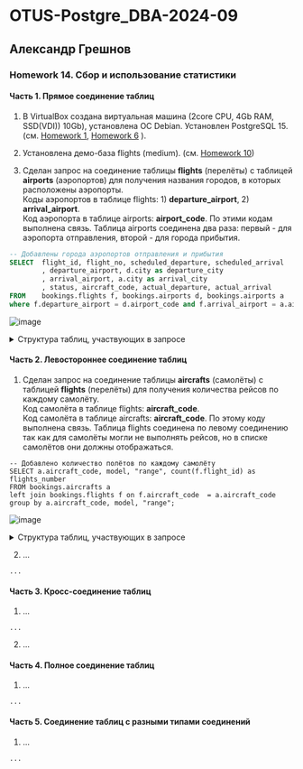 # OTUS-Postgre_DBA-2024-09
## Александр Грешнов

### Homework 14. Сбор и использование статистики 

#### Часть 1. Прямое соединение таблиц
1. В VirtualBox создана виртуальная машина (2core CPU, 4Gb RAM, SSD(VDI)) 10Gb), установлена ОС Debian. Установлен PostgreSQL 15. (см. [Homework 1](/Homework/HW-1.md), [Homework 6](/Homework/HW-6.md) ).

2. Установлена демо-база flights (medium). (см. [Homework 10](/Homework/HW-10.md))

3. Сделан запрос на соединение таблицы **flights** (перелёты) с таблицей **airports** (аэропортов) для получения названия городов, в которых расположены аэропорты.\
Коды аэропортов в таблице flights: 1) **departure_airport**,  2) **arrival_airport**.\
Код аэропорта в таблице airports: **airport_code**.
По этими кодам выполнена связь. Таблица airports соединена два раза: первый - для аэропорта отправления, второй - для города прибытия.
```sql
-- Добавлены города аэропортов отправления и прибытия
SELECT	flight_id, flight_no, scheduled_departure, scheduled_arrival
		, departure_airport, d.city as departure_city
		, arrival_airport, a.city as arrival_city
		, status, aircraft_code, actual_departure, actual_arrival
FROM	bookings.flights f, bookings.airports d, bookings.airports a
where f.departure_airport = d.airport_code and f.arrival_airport = a.airport_code;
```

![image](https://github.com/user-attachments/assets/2f739192-a7e8-4082-9a3e-9df8d79a2787)

<details>
  <summary>Структура таблиц, участвующих в запросе</summary>
flights
  
```sql
CREATE TABLE bookings.flights (
	flight_id serial4 NOT NULL,
	flight_no bpchar(6) NOT NULL,
	scheduled_departure timestamptz NOT NULL,
	scheduled_arrival timestamptz NOT NULL,
	departure_airport bpchar(3) NOT NULL,
	arrival_airport bpchar(3) NOT NULL,
	status varchar(20) NOT NULL,
	aircraft_code bpchar(3) NOT NULL,
	actual_departure timestamptz NULL,
	actual_arrival timestamptz NULL,
	CONSTRAINT flights_check CHECK ((scheduled_arrival > scheduled_departure)),
	CONSTRAINT flights_check1 CHECK (((actual_arrival IS NULL) OR ((actual_departure IS NOT NULL) AND (actual_arrival IS NOT NULL) AND (actual_arrival > actual_departure)))),
	CONSTRAINT flights_flight_no_scheduled_departure_key UNIQUE (flight_no, scheduled_departure),
	CONSTRAINT flights_pkey PRIMARY KEY (flight_id),
	CONSTRAINT flights_status_check CHECK (((status)::text = ANY (ARRAY[('On Time'::character varying)::text, ('Delayed'::character varying)::text, ('Departed'::character varying)::text, ('Arrived'::character varying)::text, ('Scheduled'::character varying)::text, ('Cancelled'::character varying)::text])))
);

ALTER TABLE bookings.flights ADD CONSTRAINT flights_aircraft_code_fkey FOREIGN KEY (aircraft_code) REFERENCES bookings.aircrafts(aircraft_code);
ALTER TABLE bookings.flights ADD CONSTRAINT flights_arrival_airport_fkey FOREIGN KEY (arrival_airport) REFERENCES bookings.airports(airport_code);
ALTER TABLE bookings.flights ADD CONSTRAINT flights_departure_airport_fkey FOREIGN KEY (departure_airport) REFERENCES bookings.airports(airport_code);
```
airports

```sql
CREATE TABLE bookings.airports (
	airport_code bpchar(3) NOT NULL,
	airport_name text NOT NULL,
	city text NOT NULL,
	longitude float8 NOT NULL,
	latitude float8 NOT NULL,
	timezone text NOT NULL,
	CONSTRAINT airports_pkey PRIMARY KEY (airport_code)
);
```
  
</details>


#### Часть 2. Левостороннее соединение таблиц
1. Сделан запрос на соединение таблицы **aircrafts** (самолёты) с таблицей **flights** (перелёты) для получения количества рейсов по каждому самолёту.\
Код самолёта в таблице flights: **aircraft_code**.\
Код самолёта в таблице aircrafts: **aircraft_code**.
По этому коду выполнена связь. Таблица flights соединена по левому соединению так как для самолёты могли не выполнять рейсов, но в списке самолётов они должны отображаться.
```
-- Добавлено количество полётов по каждому самолёту
SELECT a.aircraft_code, model, "range", count(f.flight_id) as flights_number
FROM bookings.aircrafts a
left join bookings.flights f on f.aircraft_code  = a.aircraft_code 
group by a.aircraft_code, model, "range";
```
![image](https://github.com/user-attachments/assets/cda3e9d2-5e7b-4d0f-aa18-f3007df2415e)

<details>
  <summary>Структура таблиц, участвующих в запросе</summary>
aircrafts

```sql
CREATE TABLE bookings.aircrafts (
	aircraft_code bpchar(3) NOT NULL,
	model text NOT NULL,
	"range" int4 NOT NULL,
	CONSTRAINT aircrafts_pkey PRIMARY KEY (aircraft_code),
	CONSTRAINT aircrafts_range_check CHECK ((range > 0))
);
```
  
flights
  
```sql
CREATE TABLE bookings.flights (
	flight_id serial4 NOT NULL,
	flight_no bpchar(6) NOT NULL,
	scheduled_departure timestamptz NOT NULL,
	scheduled_arrival timestamptz NOT NULL,
	departure_airport bpchar(3) NOT NULL,
	arrival_airport bpchar(3) NOT NULL,
	status varchar(20) NOT NULL,
	aircraft_code bpchar(3) NOT NULL,
	actual_departure timestamptz NULL,
	actual_arrival timestamptz NULL,
	CONSTRAINT flights_check CHECK ((scheduled_arrival > scheduled_departure)),
	CONSTRAINT flights_check1 CHECK (((actual_arrival IS NULL) OR ((actual_departure IS NOT NULL) AND (actual_arrival IS NOT NULL) AND (actual_arrival > actual_departure)))),
	CONSTRAINT flights_flight_no_scheduled_departure_key UNIQUE (flight_no, scheduled_departure),
	CONSTRAINT flights_pkey PRIMARY KEY (flight_id),
	CONSTRAINT flights_status_check CHECK (((status)::text = ANY (ARRAY[('On Time'::character varying)::text, ('Delayed'::character varying)::text, ('Departed'::character varying)::text, ('Arrived'::character varying)::text, ('Scheduled'::character varying)::text, ('Cancelled'::character varying)::text])))
);

ALTER TABLE bookings.flights ADD CONSTRAINT flights_aircraft_code_fkey FOREIGN KEY (aircraft_code) REFERENCES bookings.aircrafts(aircraft_code);
ALTER TABLE bookings.flights ADD CONSTRAINT flights_arrival_airport_fkey FOREIGN KEY (arrival_airport) REFERENCES bookings.airports(airport_code);
ALTER TABLE bookings.flights ADD CONSTRAINT flights_departure_airport_fkey FOREIGN KEY (departure_airport) REFERENCES bookings.airports(airport_code);
```

</details>

2. ...
```
...
```


#### Часть 3. Кросс-соединение таблиц
1. ...
```
...
```
2. ...


#### Часть 4. Полное соединение таблиц
1. ...
```
...
```

#### Часть 5. Соединение таблиц с разными типами соединений
1. ...
```
...
```



